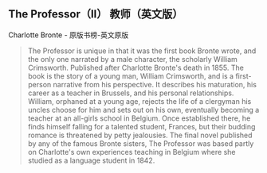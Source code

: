 ## The Professor（II） 教师（英文版）

Charlotte Bronte  -  原版书榜-英文原版

> The Professor is unique in that it was the first book Bronte wrote, and the only one narrated by a male character, the scholarly William Crimsworth. Published after Charlotte Bronte's death in 1855. The book is the story of a young man, William Crimsworth, and is a first-person narrative from his perspective. It describes his maturation, his career as a teacher in Brussels, and his personal relationships. William, orphaned at a young age, rejects the life of a clergyman his uncles choose for him and sets out on his own, eventually becoming a teacher at an all-girls school in Belgium. Once established there, he finds himself falling for a talented student, Frances, but their budding romance is threatened by petty jealousies. The final novel published by any of the famous Bronte sisters, The Professor was based partly on Charlotte's own experiences teaching in Belgium where she studied as a language student in 1842.
